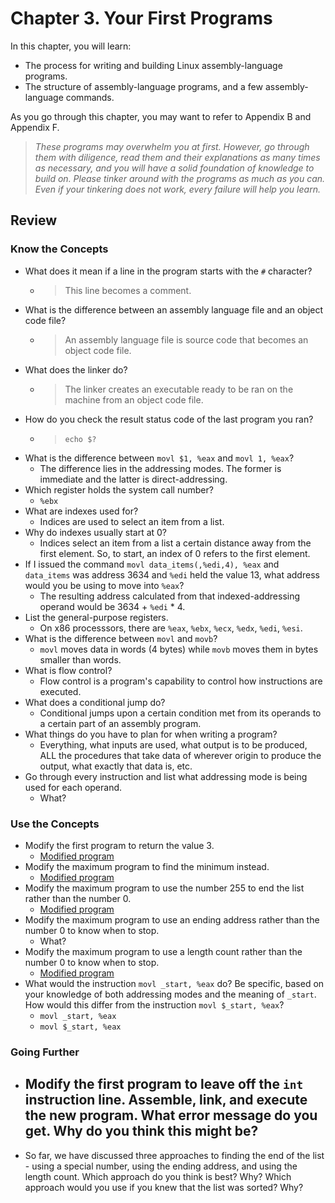 # Chapter 3. Your First Programs

In this chapter, you will learn:
- The process for writing and building Linux assembly-language programs.
- The structure of assembly-language programs, and a few assembly-language commands.

As you go through this chapter, you may want to refer to Appendix B and Appendix F.

> *These programs may overwhelm you at first. However, go through them with diligence, read them and their explanations as many times as necessary, and you will have a solid foundation of knowledge to build on. Please tinker around with the programs as much as you can. Even if your tinkering does not work, every failure will help you learn.*


## Review

### Know the Concepts
- What does it mean if a line in the program starts with the `#` character?
    - > This line becomes a comment.
- What is the difference between an assembly language file and an object code file? 
    - > An assembly language file is source code that becomes an object code file.
- What does the linker do?
    - > The linker creates an executable ready to be ran on the machine from an object code file.
- How do you check the result status code of the last program you ran?
    - > `echo $?`
- What is the difference between `movl $1, %eax` and `movl 1, %eax`?
    - The difference lies in the addressing modes. The former is immediate and the latter is direct-addressing.
- Which register holds the system call number?
    - `%ebx`
- What are indexes used for?
    - Indices are used to select an item from a list.
- Why do indexes usually start at 0?
    - Indices select an item from a list a certain distance away from the first element. So, to start, an index of 0 refers to the first element.
- If I issued the command `movl data_items(,%edi,4), %eax` and `data_items` was address 3634 and `%edi` held the value 13, what address would you be using to move into `%eax`?
    - The resulting address calculated from that indexed-addressing operand would be 3634 + `%edi` * 4.
- List the general-purpose registers.
    - On x86 processsors, there are `%eax`, `%ebx`, `%ecx`, `%edx`, `%edi`, `%esi`.
- What is the difference between `movl` and `movb`?
    - `movl` moves data in words (4 bytes) while `movb` moves them in bytes smaller than words.
- What is flow control?
    - Flow control is a program's capability to control how instructions are executed.
- What does a conditional jump do?
    - Conditional jumps upon a certain condition met from its operands to a certain part of an assembly program.
- What things do you have to plan for when writing a program?
    - Everything, what inputs are used, what output is to be produced, ALL the procedures that take data of wherever origin to produce the output, what exactly that data is, etc.
- Go through every instruction and list what addressing mode is being used for each operand.
    - What?

### Use the Concepts
- Modify the first program to return the value 3.
    - [Modified program](./exit2.s)
- Modify the maximum program to find the minimum instead.
    - [Modified program](./minimum.s)
- Modify the maximum program to use the number 255 to end the list rather than the number 0.
    - [Modified program](./maximum2.s)
- Modify the maximum program to use an ending address rather than the number 0 to know when to stop.
    - What?
- Modify the maximum program to use a length count rather than the number 0 to know when to stop.
    - [Modified program](./maximum4.s)
- What would the instruction `movl _start, %eax` do? Be specific, based on your knowledge of both addressing modes and the meaning of `_start`. How would this differ from the instruction `movl $_start, %eax`?
    - `movl _start, %eax`
    - `movl $_start, %eax`

### Going Further
- Modify the first program to leave off the `int` instruction line. Assemble, link, and execute the new program. What error message do you get. Why do you think this might be?
    - 
- So far, we have discussed three approaches to finding the end of the list - using a special number, using the ending address, and using the length count. Which approach do you think is best? Why? Which approach would you use if you knew that the list was sorted? Why?